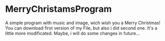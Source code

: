 # MerryChristamsProgram
A simple program with music and image, wich wish you a Merry Christmas!
You can download first version of my File, but also i did second one. It's a little more modificated.
Maybe, i will do some changes in future...
